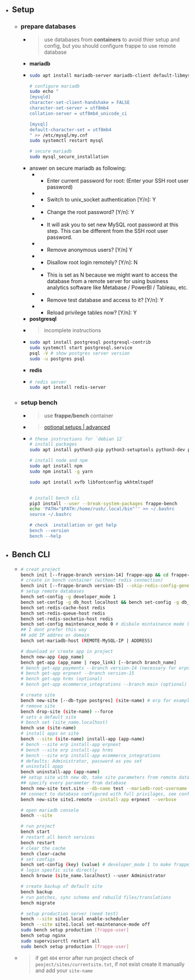 - ## Setup
	- ### prepare databases
		-
		  > use databases from **containers** to avoid thier setup and config, but you should configure frappe to use remote database  
		- **mariadb**
		-
		  ```sh
		  sudo apt install mariadb-server mariadb-client default-libmysqlclient-dev
		  
		  # configure mariadb
		  sudo echo "
		  [mysqld]
		  character-set-client-handshake = FALSE
		  character-set-server = utf8mb4
		  collation-server = utf8mb4_unicode_ci
		  
		  [mysql]
		  default-character-set = utf8mb4
		  " >> /etc/mysql/my.cnf
		  sudo systemctl restart mysql
		  
		  # secure mariadb
		  sudo mysql_secure_installation
		  ```
		- answer on secure mariadb as following:
			- - Enter current password for root: (Enter your SSH root user password)
			- - Switch to unix_socket authentication [Y/n]: Y
			- - Change the root password? [Y/n]: Y
			- - It will ask you to set new MySQL root password at this step. This can be different from the SSH root user password.
			- - Remove anonymous users? [Y/n] Y
			- - Disallow root login remotely? [Y/n]: N
			- - This is set as N because we might want to access the database from a remote server for using business analytics software like Metabase / PowerBI / Tableau, etc.
			- - Remove test database and access to it? [Y/n]: Y
			- - Reload privilege tables now? [Y/n]: Y
		- **postgresql**
		-
		  > incomplete instructions  
		-
		  ```sh
		  sudo apt install postgresql postgresql-contrib
		  sudo systemctl start postgresql.service
		  psql -V # show postgres server version
		  sudo -u postgres psql
		  ```
		- **redis**
		-
		  ```sh
		  # redis server
		  sudo apt install redis-server
		  ```
	- ### setup bench
		-
		  > use **frappe/bench** container  
		-
		  > [optional setups | advanced](https://github.com/D-codE-Hub/ERPNext-installation-Guide#optional-step-for-cratetind-production-setup)  
		-
		  ```sh
		  # these instructions for `debian 12`
		  # install packages
		  sudo apt install python3-pip python3-setuptools python3-dev python3-distutils python3-venv build-essential
		  
		  # install node and npm
		  sudo apt install npm
		  sudo npm install -g yarn
		  
		  sudo apt install xvfb libfontconfig wkhtmltopdf
		  
		  
		  # install bench cli
		  pip3 install --user --break-system-packages frappe-bench
		  echo 'PATH="$PATH:/home/rush/.local/bin"'' >> ~/.bashrc
		  source ~/.bashrc
		  
		  # check  installation or get help
		  bench --version
		  bench --help
		  ```
- ## Bench CLI
	-
	  ```sh
	  # creat project
	  bench init [--frappe-branch version-14] frappe-app && cd frappe-app
	  # create in bench container (without redis connection)
	  bench init [--frappe-branch version-15] --skip-redis-config-generation app && cd app
	  # setup remote databases
	  bench set-config -g developer_mode 1
	  bench set-config -g db_host localhost && bench set-config -g db_port 3306
	  bench set-redis-cache-host redis
	  bench set-redis-queue-host redis
	  bench set-redis-socketio-host redis
	  bench set-config maintenance_mode 0 # disbale mintainance mode (it show after upgrade)
	  ## I dont prefer this way
	  ## add IP addres or domain
	  bench set-mariadb-host (REMOTE-MySQL-IP | ADDRESS)
	  
	  # download or create app in project
	  bench new-app (app_name)
	  bench get-app (app_name | repo_link) [--branch branch_name]
	  # bench get-app payments --branch version-14 (necessary for erpnext installation)
	  # bench get-app erpnext --branch version-15
	  # bench get-app hrms (optional)
	  # bench get-app ecommerce_integrations --branch main (optional)
	  
	  # create site
	  bench new-site [--db-type postgres] (site-name) # erp for example
	  # remove site
	  bench drop-site (site-name) --force
	  # sets a default site
	  # bench set (site_name.localhost)
	  bench use (site-name)
	  # install apps on site
	  bench --site (site-name) install-app (app-name)
	  # bench --site erp install-app erpnext
	  # bench --site erp install-app hrms
	  # bench --site erp install-app ecommerce_integrations
	  # defaults: Administrator, password as you set
	  # uninstall appp
	  bench uninstall-app (app-name)
	  ## setup site with new db, take site parameters from remote database
	  ## specify every parameter from database
	  bench new-site test.site --db-name test --mariadb-root-username dbadmin --mariadb-root-password mydbpassword
	  ## connect to database configured with full privilages, see configure above
	  bench new-site site1.remote --install-app erpnext --verbose
	  
	  # open mariadb console
	  bench --site
	  
	  # run project
	  bench start
	  # restart all bench services
	  bench restart
	  # clear the cache
	  bench clear-cache
	  # set configs
	  bench set-config (key) (value) # developer_mode 1 to make frappe generate code files fom Desk
	  # login spesfic site directly
	  bench browse (site_name.localhost) --user Administrator
	  
	  # create backup of default site
	  bench backup
	  # run patches, sync schema and rebuild files/translations
	  bench migrate
	  
	  # setup production server (need test)
	  bench --site site1.local enable-scheduler
	  bench --site site1.local set-maintenance-mode off
	  sudo bench setup production [frappe-user]
	  bench setup nginx
	  sudo supervisorctl restart all
	  sudo bench setup production [frappe-user]
	  ```
	-
	  > if get `404` error after run project check of `peoject/sites/currentsite.txt`, if not exist create it manually and add your `site-name`  
